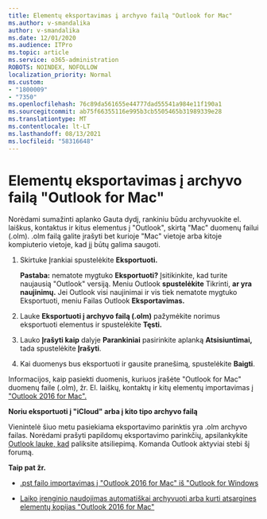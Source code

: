 ```yaml
---
title: Elementų eksportavimas į archyvo failą "Outlook for Mac"
ms.author: v-smandalika
author: v-smandalika
ms.date: 12/01/2020
ms.audience: ITPro
ms.topic: article
ms.service: o365-administration
ROBOTS: NOINDEX, NOFOLLOW
localization_priority: Normal
ms.custom:
- "1800009"
- "7350"
ms.openlocfilehash: 76c89da561655e44777dad55541a984e11f190a1
ms.sourcegitcommit: ab75f66355116e995b3cb5505465b31989339e28
ms.translationtype: MT
ms.contentlocale: lt-LT
ms.lasthandoff: 08/13/2021
ms.locfileid: "58316648"
---
```

# <a name="export-items-to-an-archive-file-in-outlook-for-mac"></a>Elementų eksportavimas į archyvo failą "Outlook for Mac"

Norėdami sumažinti aplanko Gauta dydį, rankiniu būdu archyvuokite el. laiškus, kontaktus ir kitus elementus į "Outlook", skirtą "Mac" duomenų failui (.olm). .olm failą galite įrašyti bet kurioje "Mac" vietoje arba kitoje kompiuterio vietoje, kad jį būtų galima saugoti.

1. Skirtuke  Įrankiai spustelėkite **Eksportuoti.**

    **Pastaba:** nematote mygtuko **Eksportuoti?** Įsitikinkite, kad turite naujausią "Outlook" versiją. Meniu Outlook **spustelėkite** Tikrinti, **ar yra naujinimų.** Jei Outlook visi naujinimai ir vis tiek nematote  mygtuko Eksportuoti,  meniu Failas Outlook **Eksportavimas.**

2. Lauke **Eksportuoti į archyvo failą (.olm)** pažymėkite norimus eksportuoti elementus ir spustelėkite **Tęsti.**

3. Lauko **Įrašyti kaip** dalyje **Parankiniai** pasirinkite aplanką **Atsisiuntimai,** tada spustelėkite **Įrašyti**.

4. Kai duomenys bus eksportuoti ir gausite pranešimą, spustelėkite **Baigti**.

Informacijos, kaip pasiekti duomenis, kuriuos įrašėte "Outlook for Mac" duomenų faile (.olm), žr. El. laiškų, kontaktų ir kitų elementų importavimas į ["Outlook 2016 for Mac".](https://support.microsoft.com/office/import-and-export-outlook-email-contacts-and-calendar-92577192-3881-4502-b79d-c3bbada6c8ef#ID0EAACAAA=macOS)

**Noriu eksportuoti į "iCloud" arba į kito tipo archyvo failą**

Vienintelė šiuo metu pasiekiama eksportavimo parinktis yra .olm archyvo failas. Norėdami prašyti papildomų eksportavimo parinkčių, apsilankykite [Outlook lauke, kad](https://outlook.uservoice.com/) paliksite atsiliepimą. Komanda Outlook aktyviai stebi šį forumą.

**Taip pat žr.**

- [.pst failo importavimas į "Outlook 2016 for Mac" iš "Outlook for Windows](https://support.microsoft.com/office/import-a-pst-file-into-outlook-for-mac-from-outlook-for-windows-b4a6a1d6-94bb-4c85-a4fc-a83dc690e18c)

- [Laiko įrenginio naudojimas automatiškai archyvuoti arba kurti atsargines elementų kopijas "Outlook 2016 for Mac"](https://support.microsoft.com/office/automatically-archive-or-back-up-outlook-for-mac-items-441fcce5-2262-4b64-ac8c-fa949df989f5)
